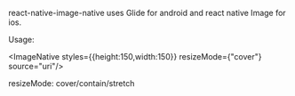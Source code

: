 react-native-image-native uses Glide for android and react native Image for ios.


Usage: 

<ImageNative styles={{height:150,width:150}} resizeMode={"cover"} source="uri"/>

resizeMode: cover/contain/stretch
